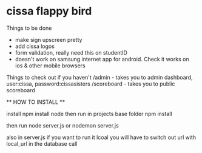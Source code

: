 # cissa flappy bird

Things to be done
  - make sign upscreen pretty
  - add cissa logos
  - form validation, really need this on studentID
  - doesn't work on samsung internet app for android. Check it works on ios & other mobile browsers

Things to check out if you haven't
  /admin - takes you to admin dashboard, user:cissa, password:cissasisters
  /scoreboard - takes you to public scoreboard
  

** HOW TO INSTALL **

install npm
install node
then run in projects base folder
npm install

then run
node server.js   or    nodemon server.js


also in server.js if you want to run it lcoal you will have to switch out
url with local_url in the database call


